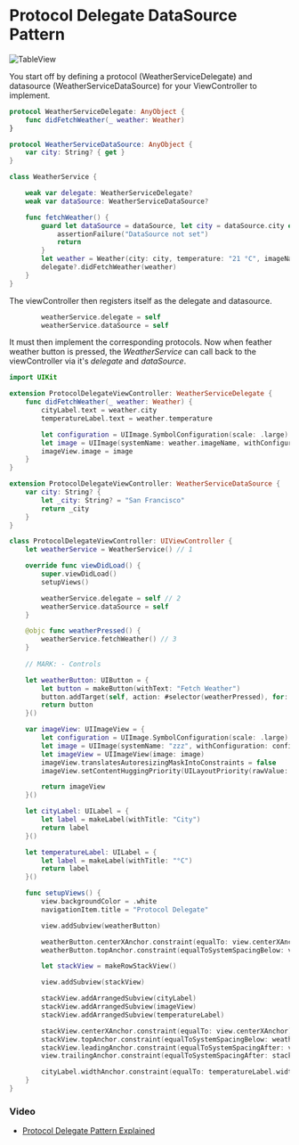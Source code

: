 # Protocol Delegate DataSource Pattern

![TableView](https://github.com/jrasmusson/swift-arcade/blob/master/CommunicationPatterns/images/protocol-demo.gif)

You start off by defining a protocol (WeatherServiceDelegate) and datasource (WeatherServiceDataSource) for your ViewController to implement.

```swift
protocol WeatherServiceDelegate: AnyObject {
    func didFetchWeather(_ weather: Weather)
}

protocol WeatherServiceDataSource: AnyObject {
    var city: String? { get }
}

class WeatherService {

    weak var delegate: WeatherServiceDelegate?
    weak var dataSource: WeatherServiceDataSource?

    func fetchWeather() {
        guard let dataSource = dataSource, let city = dataSource.city else {
            assertionFailure("DataSource not set")
            return
        }
        let weather = Weather(city: city, temperature: "21 °C", imageName: "sunset.fill")
        delegate?.didFetchWeather(weather)
    }
}
```

The viewController then registers itself as the delegate and datasource. 

```swift
        weatherService.delegate = self
        weatherService.dataSource = self
```

It must then implement the corresponding protocols. Now when feather weather button is pressed, the _WeatherService_ can call back to the viewController via it's _delegate_ and _dataSource_. 

```swift
import UIKit

extension ProtocolDelegateViewController: WeatherServiceDelegate {
    func didFetchWeather(_ weather: Weather) {
        cityLabel.text = weather.city
        temperatureLabel.text = weather.temperature

        let configuration = UIImage.SymbolConfiguration(scale: .large)
        let image = UIImage(systemName: weather.imageName, withConfiguration: configuration)
        imageView.image = image
    }
}

extension ProtocolDelegateViewController: WeatherServiceDataSource {
    var city: String? {
        let _city: String? = "San Francisco"
        return _city
    }
}

class ProtocolDelegateViewController: UIViewController {
    let weatherService = WeatherService() // 1

    override func viewDidLoad() {
        super.viewDidLoad()
        setupViews()

        weatherService.delegate = self // 2
        weatherService.dataSource = self
    }

    @objc func weatherPressed() {
        weatherService.fetchWeather() // 3
    }
    
    // MARK: - Controls

    let weatherButton: UIButton = {
        let button = makeButton(withText: "Fetch Weather")
        button.addTarget(self, action: #selector(weatherPressed), for: .primaryActionTriggered)
        return button
    }()

    var imageView: UIImageView = {
        let configuration = UIImage.SymbolConfiguration(scale: .large)
        let image = UIImage(systemName: "zzz", withConfiguration: configuration)
        let imageView = UIImageView(image: image)
        imageView.translatesAutoresizingMaskIntoConstraints = false
        imageView.setContentHuggingPriority(UILayoutPriority(rawValue: 999), for: .horizontal)

        return imageView
    }()

    let cityLabel: UILabel = {
        let label = makeLabel(withTitle: "City")
        return label
    }()

    let temperatureLabel: UILabel = {
        let label = makeLabel(withTitle: "°C")
        return label
    }()

    func setupViews() {
        view.backgroundColor = .white
        navigationItem.title = "Protocol Delegate"

        view.addSubview(weatherButton)

        weatherButton.centerXAnchor.constraint(equalTo: view.centerXAnchor).isActive = true
        weatherButton.topAnchor.constraint(equalToSystemSpacingBelow: view.safeAreaLayoutGuide.topAnchor, multiplier: 3).isActive = true

        let stackView = makeRowStackView()

        view.addSubview(stackView)

        stackView.addArrangedSubview(cityLabel)
        stackView.addArrangedSubview(imageView)
        stackView.addArrangedSubview(temperatureLabel)

        stackView.centerXAnchor.constraint(equalTo: view.centerXAnchor).isActive = true
        stackView.topAnchor.constraint(equalToSystemSpacingBelow: weatherButton.bottomAnchor, multiplier: 3).isActive = true
        stackView.leadingAnchor.constraint(equalToSystemSpacingAfter: view.leadingAnchor, multiplier: 3).isActive = true
        view.trailingAnchor.constraint(equalToSystemSpacingAfter: stackView.trailingAnchor, multiplier: 3).isActive = true

        cityLabel.widthAnchor.constraint(equalTo: temperatureLabel.widthAnchor).isActive = true
    }
}
```

### Video

- [Protocol Delegate Pattern Explained](https://www.youtube.com/watch?v=JV1BKdz9hUA)



